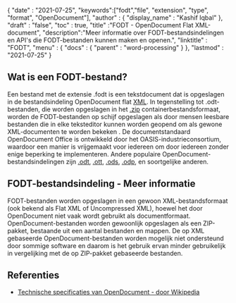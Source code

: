 {
  "date" : "2021-07-25",
  "keywords":["fodt","file", "extension", "type", "format", "OpenDocument"],
  "author" : {
    "display_name" : "Kashif Iqbal"
},
  "draft" : "false",
  "toc" : true,
  "title" :"FODT - OpenDocument Flat XML-document",
  "description":"Meer informatie over FODT-bestandsindelingen en API's die FODT-bestanden kunnen maken en openen.",
  "linktitle" : "FODT",
  "menu" : {
    "docs" : {
      "parent" : "word-processing"
}
},
  "lastmod" : "2021-07-25"
}

## Wat is een FODT-bestand?

Een bestand met de extensie .fodt is een tekstdocument dat is opgeslagen in de bestandsindeling OpenDocument flat [XML](/nl/web/xml/). In tegenstelling tot .odt-bestanden, die worden opgeslagen in het [.zip](/nl/compression/zip/) containerbestandsformaat, worden de FODT-bestanden op schijf opgeslagen als door mensen leesbare bestanden die in elke teksteditor kunnen worden geopend om als gewone XML-documenten te worden bekeken . De documentstandaard OpenDocument Office is ontwikkeld door het OASIS-industrieconsortium, waardoor een manier is vrijgemaakt voor iedereen om door iedereen zonder enige beperking te implementeren. Andere populaire OpenDocument-bestandsindelingen zijn [.odt](/nl/word-processing/odt/), [.ott](/nl/word-processing/ott/), [.ods](/nl/spreadsheet/ods/), [.odp](/nl/presentation/odp/), en soortgelijke anderen.

## FODT-bestandsindeling - Meer informatie

FODT-bestanden worden opgeslagen in een gewoon XML-bestandsformaat (ook bekend als Flat XML of Uncompressed XML), hoewel het door OpenDocument niet vaak wordt gebruikt als documentformaat. OpenDocument-bestanden worden gewoonlijk opgeslagen als een ZIP-pakket, bestaande uit een aantal bestanden en mappen. De op XML gebaseerde OpenDocument-bestanden worden mogelijk niet ondersteund door sommige software en daarom is het gebruik ervan minder gebruikelijk in vergelijking met de op ZIP-pakket gebaseerde bestanden.

## Referenties ##

* [Technische specificaties van OpenDocument - door Wikipedia](https://en.wikipedia.org/wiki/OpenDocument_technical_specification)

